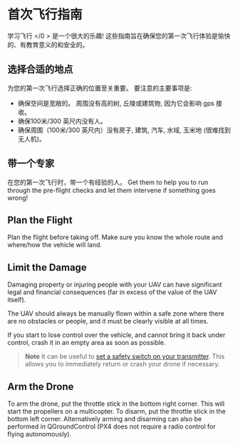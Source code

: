# 首次飞行指南

学习飞行 </0 > 是一个很大的乐趣! 这些指南旨在确保您的第一次飞行体验是愉快的、有教育意义的和安全的。</p> 

## 选择合适的地点

为您的第一次飞行选择正确的位置至关重要。 要注意的主要事项是:

- 确保空间是宽敞的。 周围没有高的树, 丘陵或建筑物, 因为它会影响 gps 接收。
- 确保100米/300 英尺内没有人。
- 确保周围（100米/300 英尺内）没有房子, 建筑, 汽车, 水域, 玉米地 (很难找到无人机)。

## 带一个专家

在您的第一次飞行时，带一个有经验的人。 Get them to help you to run through the pre-flight checks and let them intervene if something goes wrong!

## Plan the Flight

Plan the flight before taking off. Make sure you know the whole route and where/how the vehicle will land.

## Limit the Damage

Damaging property or injuring people with your UAV can have significant legal and financial consequences (far in excess of the value of the UAV itself).

The UAV should always be manually flown within a safe zone where there are no obstacles or people, and it must be clearly visible at all times.

If you start to lose control over the vehicle, and cannot bring it back under control, crash it in an empty area as soon as possible.

> **Note** It can be useful to [set a safety switch on your transmitter](../config/safety.md#safety_switch). This allows you to immediately return or crash your drone if necessary.

## Arm the Drone

To arm the drone, put the throttle stick in the bottom right corner. This will start the propellers on a multicopter. To disarm, put the throttle stick in the bottom left corner. Alternatively arming and disarming can also be performed in QGroundControl (PX4 does not require a radio control for flying autonomously).
